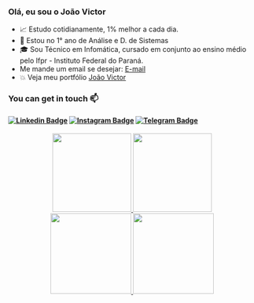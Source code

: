 
###  Olá, eu sou o João Victor 

  - 📈 Estudo cotidianamente, 1% melhor a cada dia.
  - 📗 Estou no 1° ano de Análise e D. de Sistemas
  - 🎓 Sou Técnico em Infomática, cursado em conjunto ao ensino médio pelo Ifpr - Instituto Federal do Paraná.
  - Me mande um email se desejar: <a target="_blank" href="mailto:joaovictorfaisca@gmail.com">E-mail</a>
  - 💥 Veja meu portfólio <a target="_blank" href="https://portfolioputzjuau.vercel.app">João Victor</a>

### You can get in touch 📫
  
 <h4 >
  
[![Linkedin Badge](https://img.shields.io/badge/LinkedIn-0077B5?style=for-the-badge&logo=linkedin&logoColor=white)](https://www.linkedin.com/in/putzjuau/) 
[![Instagram Badge](https://img.shields.io/badge/Instagram-E4405F?style=for-the-badge&logo=instagram&logoColor=white)](https://www.instagram.com/jhon_victor1/)
[![Telegram Badge](https://img.shields.io/badge/Telegram-2CA5E0?style=for-the-badge&logo=telegram&logoColor=white)](https://t.me/putzjuau)
 </h4>


<div align="center" >
  <a href="https://github.com/putzjuau">
    <div style="width: 30rem">
     <img height="160em"  src="https://github-readme-stats.vercel.app/api?username=putzjuau&show_icons=true&theme=dracula&include_all_commits=true&count_private=true&hide_border=true&locale=pt-br"/>
      <img height="160em"src="https://github-readme-streak-stats.herokuapp.com?user=putzjuau&theme=dracula&&hide_border=true&date_format=j%20M%5B%20Y%5D&locale=pt-br" /> 
      <img height="164em"  src="https://github-readme-stats.vercel.app/api/top-langs/?username=putzjuau&theme=dracula&hide_border=true&layout=compact&langs_count=5&locale=pt-br"/>
      <img height="164em" src="https://github-readme-stats.vercel.app/api/wakatime?username=putzjuau&theme=dracula&hide_border=true&langs_count=5&layout=compact&locale=pt-br" />  
    </div>
</div>


